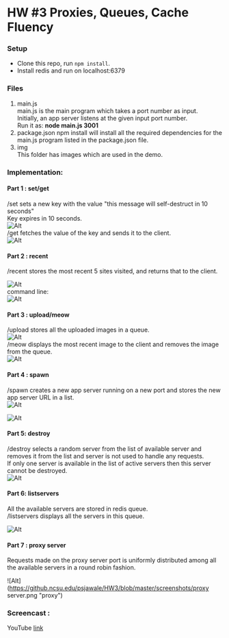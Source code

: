 # HW #3 Proxies, Queues, Cache Fluency

### Setup

* Clone this repo, run `npm install`.
* Install redis and run on localhost:6379

### Files
1. main.js  
   main.js is the main program which takes a port number as input.  
   Initially, an app server listens at the given input port number.  
   Run it as:  **node main.js 3001**
2. package.json
   npm install will install all the required dependencies for the main.js program listed in the package.json file.   
3. img  
   This folder has images which are used in the demo.

### Implementation:

#### Part 1 : set/get
/set sets a new key with the value "this message will self-destruct in 10 seconds"  
Key expires in 10 seconds.  
![Alt](https://github.ncsu.edu/psjawale/HW3/blob/master/screenshots/set.png "Set")  
/get fetches the value of the key and sends it to the client.  
![Alt](https://github.ncsu.edu/psjawale/HW3/blob/master/screenshots/get.png "Get")

#### Part 2 : recent 
/recent stores the most recent 5 sites visited, and returns that to the client.  

![Alt](https://github.ncsu.edu/psjawale/HW3/blob/master/screenshots/recent2.png "recent 2")  
command line:  
![Alt](https://github.ncsu.edu/psjawale/HW3/blob/master/screenshots/recent1.png "recent 1")


#### Part 3 : upload/meow
/upload stores all the uploaded images in a queue.  
![Alt](https://github.ncsu.edu/psjawale/HW3/blob/master/screenshots/upload.png "upload")  
/meow displays the most recent image to the client and removes the image from the queue.  
![Alt](https://github.ncsu.edu/psjawale/HW3/blob/master/screenshots/meow.png "meow")

#### Part 4 : spawn  
/spawn creates a new app server running on a new port and stores the new app server URL in a list.  
![Alt](https://github.ncsu.edu/psjawale/HW3/blob/master/screenshots/spawn2.png "spawn 2")  

![Alt](https://github.ncsu.edu/psjawale/HW3/blob/master/screenshots/spawn1.png "spawn 1")  

#### Part  5: destroy
/destroy selects a random server from the list of available server and removes it from the list and server is not used to handle any requests.  
If only one server is available in the list of active servers then this server cannot be destroyed.  
![Alt](https://github.ncsu.edu/psjawale/HW3/blob/master/screenshots/destroy.png "destroy")  

#### Part  6: listservers  
All the available servers are stored in redis queue.  
/listservers displays all the servers in this queue.  

![Alt](https://github.ncsu.edu/psjawale/HW3/blob/master/screenshots/listservers.png "listserver") 


#### Part 7 : proxy server
Requests made on the proxy server port is uniformly distributed among all the available servers in a round robin fashion.  

![Alt](https://github.ncsu.edu/psjawale/HW3/blob/master/screenshots/proxy server.png "proxy")

### Screencast :
YouTube [link](https://youtu.be/g3Qnl5Jk0JQ)
